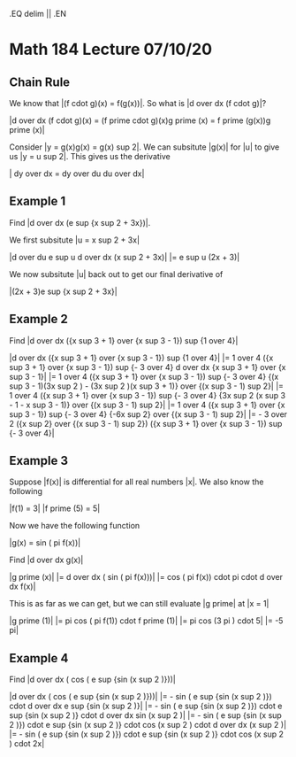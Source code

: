 .EQ
delim ||
.EN
# Math 184 Lecture 07/10/20
## Chain Rule
We know that |(f cdot g)(x) = f(g(x))|.
So what is |d over dx (f cdot g)|?

|d over dx (f cdot g)(x) = (f prime cdot g)(x)g prime (x) = f prime (g(x))g prime (x)|

Consider |y = g(x)g(x) = g(x) sup 2|.
We can subsitute |g(x)| for |u| to give us |y = u sup 2|.
This gives us the derivative

| dy over dx = dy over du du over dx|

## Example 1
Find |d over dx (e sup {x sup 2 + 3x})|.

We first subsitute |u = x sup 2 + 3x|

|d over du e sup u d over dx (x sup 2 + 3x)|
|= e sup u (2x + 3)|

We now subsitute |u| back out to get our final derivative of

|(2x + 3)e sup {x sup 2 + 3x}|

## Example 2
Find |d over dx ({x sup 3 + 1} over {x sup 3 - 1}) sup {1 over 4}|

|d over dx ({x sup 3 + 1} over {x sup 3 - 1}) sup {1 over 4}|
|= 1 over 4 ({x sup 3 + 1} over {x sup 3 - 1}) sup {- 3 over 4}
d over dx {x sup 3 + 1} over {x sup 3 - 1}|
|= 1 over 4 ({x sup 3 + 1} over {x sup 3 - 1}) sup {- 3 over 4}
{(x sup 3 - 1)(3x sup 2 ) - (3x sup 2 )(x sup 3 + 1)} over {(x sup 3 - 1) sup 2}|
|= 1 over 4 ({x sup 3 + 1} over {x sup 3 - 1}) sup {- 3 over 4}
{3x sup 2 (x sup 3 - 1 - x sup 3 - 1)} over {(x sup 3 - 1) sup 2}|
|= 1 over 4 ({x sup 3 + 1} over {x sup 3 - 1}) sup {- 3 over 4}
{-6x sup 2} over {(x sup 3 - 1) sup 2}|
|= - 3 over 2 ({x sup 2} over {(x sup 3 - 1) sup 2})
({x sup 3 + 1} over {x sup 3 - 1}) sup {- 3 over 4}|

## Example 3
Suppose |f(x)| is differential for all real numbers |x|.
We also know the following

|f(1) = 3|
|f prime (5) = 5|

Now we have the following function

|g(x) = sin ( pi f(x))|

Find |d over dx g(x)|

|g prime (x)|
|= d over dx ( sin ( pi f(x)))|
|= cos ( pi f(x)) cdot pi cdot d over dx f(x)|

This is as far as we can get, but we can still evaluate |g prime| at |x = 1|

|g prime (1)|
|= pi cos ( pi f(1)) cdot f prime (1)|
|= pi cos (3 pi ) cdot 5|
|= -5 pi|

## Example 4
Find |d over dx ( cos ( e sup {sin (x sup 2 )}))|

|d over dx ( cos ( e sup {sin (x sup 2 )}))|
|= - sin ( e sup {sin (x sup 2 )}) cdot d over dx e sup {sin (x sup 2 )}|
|= - sin ( e sup {sin (x sup 2 )}) cdot e sup {sin (x sup 2 )} cdot d over dx
sin (x sup 2 )|
|= - sin ( e sup {sin (x sup 2 )}) cdot e sup {sin (x sup 2 )} cdot
cos (x sup 2 ) cdot d over dx (x sup 2 )|
|= - sin ( e sup {sin (x sup 2 )}) cdot e sup {sin (x sup 2 )} cdot
cos (x sup 2 ) cdot 2x|
